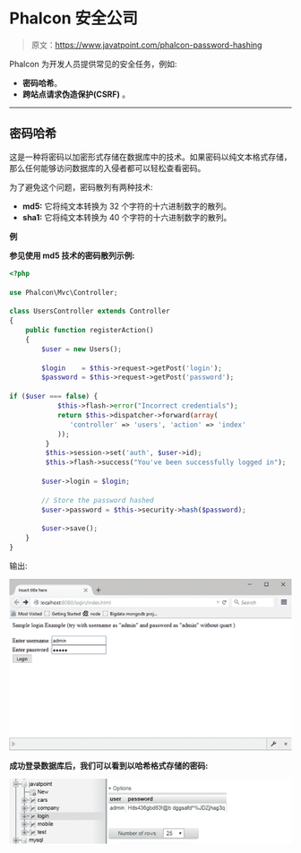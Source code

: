 # Phalcon 安全公司

> 原文：<https://www.javatpoint.com/phalcon-password-hashing>

Phalcon 为开发人员提供常见的安全任务，例如:

*   **密码哈希**。
*   **跨站点请求伪造保护(CSRF)** 。

* * *

## 密码哈希

这是一种将密码以加密形式存储在数据库中的技术。如果密码以纯文本格式存储，那么任何能够访问数据库的入侵者都可以轻松查看密码。

为了避免这个问题，密码散列有两种技术:

*   **md5:** 它将纯文本转换为 32 个字符的十六进制数字的散列。
*   **sha1:** 它将纯文本转换为 40 个字符的十六进制数字的散列。

**例**

**参见使用 md5 技术的密码散列示例:**

```php
<?php

use Phalcon\Mvc\Controller;

class UsersController extends Controller
{
    public function registerAction()
    {
        $user = new Users();

        $login    = $this->request->getPost('login');
        $password = $this->request->getPost('password');

if ($user === false) { 
            $this->flash->error("Incorrect credentials"); 
            return $this->dispatcher->forward(array( 
               'controller' => 'users', 'action' => 'index' 
            )); 
         } 
         $this->session->set('auth', $user->id);  
         $this->flash->success("You've been successfully logged in");

        $user->login = $login;

        // Store the password hashed
        $user->password = $this->security->hash($password);

        $user->save();
    }
}

```

输出:

![Phalcon Password Hashing 1](img/338fcd7d70ce59a05e6e0216158adf2c.png)

**成功登录数据库后，我们可以看到以哈希格式存储的密码:**

![Phalcon Password Hashing 2](img/cece073f99947096ce276d34148cc983.png)